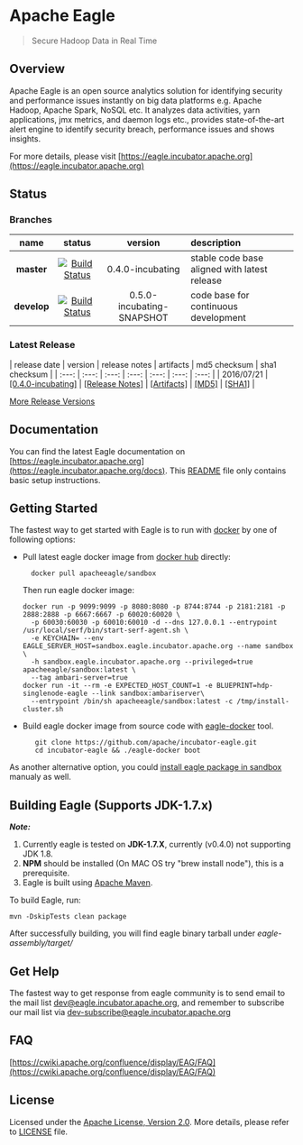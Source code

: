 <!--
{% comment %}
Licensed to the Apache Software Foundation (ASF) under one or more
contributor license agreements.  See the NOTICE file distributed with
this work for additional information regarding copyright ownership.
The ASF licenses this file to you under the Apache License, Version 2.0
(the "License"); you may not use this file except in compliance with
the License.  You may obtain a copy of the License at

http://www.apache.org/licenses/LICENSE-2.0

Unless required by applicable law or agreed to in writing, software
distributed under the License is distributed on an "AS IS" BASIS,
WITHOUT WARRANTIES OR CONDITIONS OF ANY KIND, either express or implied.
See the License for the specific language governing permissions and
limitations under the License.
{% endcomment %}
-->

# Apache Eagle

>  Secure Hadoop Data in Real Time

## Overview

Apache Eagle is an open source analytics solution for identifying security and performance issues instantly on big data platforms e.g. Apache Hadoop, Apache Spark, NoSQL etc. It analyzes data activities, yarn applications, jmx metrics, and daemon logs etc., provides state-of-the-art alert engine to identify security breach, performance issues and shows insights.

For more details, please visit [https://eagle.incubator.apache.org](https://eagle.incubator.apache.org)

## Status

### Branches
| name | status | version | description |
| :---:| :---: | :---: | :--- |
| **master** | [![Build Status](https://builds.apache.org/buildStatus/icon?job=incubator-eagle-main)](https://builds.apache.org/job/incubator-eagle-main/) | 0.4.0-incubating | stable code base aligned with latest release |
| **develop** | [![Build Status](https://builds.apache.org/buildStatus/icon?job=incubator-eagle-develop)](https://builds.apache.org/job/incubator-eagle-develop/) | 0.5.0-incubating-SNAPSHOT | code base for continuous development |

### Latest Release

| release date | version | release notes | artifacts | md5 checksum | sha1 checksum |
| :---: | :---: | :---: | :---: | :---: | :---: | :---: |
| 2016/07/21 | [[0.4.0-incubating]](https://github.com/apache/incubator-eagle/releases/tag/v0.4.0-incubating) | [[Release Notes]](https://git-wip-us.apache.org/repos/asf?p=incubator-eagle.git;a=blob_plain;f=CHANGELOG.txt;hb=refs/tags/v0.4.0-incubating) | [[Artifacts]](http://www.apache.org/dyn/closer.cgi?path=/incubator/eagle/apache-eagle-0.4.0-incubating) | [[MD5]](https://dist.apache.org/repos/dist/release/incubator/eagle/apache-eagle-0.4.0-incubating/apache-eagle-0.4.0-incubating-src.tar.gz.md5) | [[SHA1]](https://dist.apache.org/repos/dist/release/incubator/eagle/apache-eagle-0.4.0-incubating/apache-eagle-0.4.0-incubating-src.tar.gz.sha1) |

[More Release Versions](http://archive.apache.org/dist/incubator/eagle/)

## Documentation
You can find the latest Eagle documentation on [https://eagle.incubator.apache.org](https://eagle.incubator.apache.org/docs). This [README](README.md) file only contains basic setup instructions.

## Getting Started
The fastest way to get started with Eagle is to run with [docker](https://github.com/docker/docker) by one of following options:

* Pull latest eagle docker image from [docker hub](https://hub.docker.com/r/apacheeagle/sandbox/) directly:

        docker pull apacheeagle/sandbox

  Then run eagle docker image:
  
      docker run -p 9099:9099 -p 8080:8080 -p 8744:8744 -p 2181:2181 -p 2888:2888 -p 6667:6667 -p 60020:60020 \
        -p 60030:60030 -p 60010:60010 -d --dns 127.0.0.1 --entrypoint /usr/local/serf/bin/start-serf-agent.sh \
        -e KEYCHAIN= --env EAGLE_SERVER_HOST=sandbox.eagle.incubator.apache.org --name sandbox \
        -h sandbox.eagle.incubator.apache.org --privileged=true apacheeagle/sandbox:latest \
        --tag ambari-server=true
      docker run -it --rm -e EXPECTED_HOST_COUNT=1 -e BLUEPRINT=hdp-singlenode-eagle --link sandbox:ambariserver\
        --entrypoint /bin/sh apacheeagle/sandbox:latest -c /tmp/install-cluster.sh

* Build eagle docker image from source code with [eagle-docker](eagle-external/eagle-docker) tool.

         git clone https://github.com/apache/incubator-eagle.git
         cd incubator-eagle && ./eagle-docker boot

As another alternative option, you could [install eagle package in sandbox](https://eagle.incubator.apache.org/docs/deployment-in-sandbox.html) manualy as well.

## Building Eagle (Supports JDK-1.7.x)
_**Note:**_

1. Currently eagle is tested on **JDK-1.7.X**, currently (v0.4.0) not supporting JDK 1.8.
2. **NPM** should be installed (On MAC OS try "brew install node"), this is a prerequisite.
3. Eagle is built using [Apache Maven](https://maven.apache.org/). 

To build Eagle, run:

    mvn -DskipTests clean package

After successfully building, you will find eagle binary tarball under _eagle-assembly/target/_

## Get Help
The fastest way to get response from eagle community is to send email to the mail list [dev@eagle.incubator.apache.org](mailto:dev@eagle.incubator.apache.org),
and remember to subscribe our mail list via [dev-subscribe@eagle.incubator.apache.org](mailto:dev-subscribe@eagle.incubator.apache.org)

## FAQ
[https://cwiki.apache.org/confluence/display/EAG/FAQ](https://cwiki.apache.org/confluence/display/EAG/FAQ)

## License
Licensed under the [Apache License, Version 2.0](http://www.apache.org/licenses/LICENSE-2.0). More details, please refer to [LICENSE](LICENSE) file.
